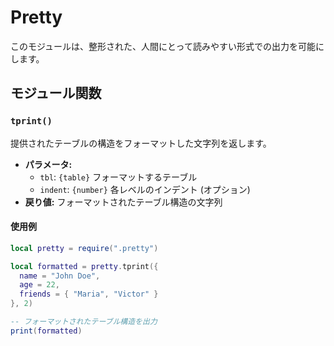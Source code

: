 # Pretty

このモジュールは、整形された、人間にとって読みやすい形式での出力を可能にします。

## モジュール関数

### `tprint()`

提供されたテーブルの構造をフォーマットした文字列を返します。

- **パラメータ:**
  - `tbl`: `{table}` フォーマットするテーブル
  - `indent`: `{number}` 各レベルのインデント (オプション)
- **戻り値:** フォーマットされたテーブル構造の文字列

#### 使用例

```lua
local pretty = require(".pretty")

local formatted = pretty.tprint({
  name = "John Doe",
  age = 22,
  friends = { "Maria", "Victor" }
}, 2)

-- フォーマットされたテーブル構造を出力
print(formatted)
```
